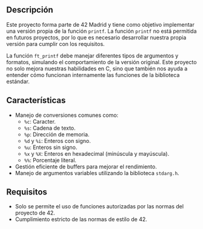 <h2>Descripción</h2>
<p>Este proyecto forma parte de 42 Madrid y tiene como objetivo implementar una versión propia de la función <code>printf</code>. La función <code>printf</code> no está permitida en futuros proyectos, por lo que es necesario desarrollar nuestra propia versión para cumplir con los requisitos.</p>
<p>La función <code>ft_printf</code> debe manejar diferentes tipos de argumentos y formatos, simulando el comportamiento de la versión original. Este proyecto no solo mejora nuestras habilidades en C, sino que también nos ayuda a entender cómo funcionan internamente las funciones de la biblioteca estándar.</p>

<h2>Características</h2>
<ul>
    <li>Manejo de conversiones comunes como:
        <ul>
            <li><code>%c</code>: Caracter.</li>
            <li><code>%s</code>: Cadena de texto.</li>
            <li><code>%p</code>: Dirección de memoria.</li>
            <li><code>%d</code> y <code>%i</code>: Enteros con signo.</li>
            <li><code>%u</code>: Enteros sin signo.</li>
            <li><code>%x</code> y <code>%X</code>: Enteros en hexadecimal (minúscula y mayúscula).</li>
            <li><code>%%</code>: Porcentaje literal.</li>
        </ul>
    </li>
    <li>Gestión eficiente de buffers para mejorar el rendimiento.</li>
    <li>Manejo de argumentos variables utilizando la biblioteca <code>stdarg.h</code>.</li>
</ul>

<h2>Requisitos</h2>
<ul>
    <li>Solo se permite el uso de funciones autorizadas por las normas del proyecto de 42.</li>
    <li>Cumplimiento estricto de las normas de estilo de 42.</li>
</ul>
